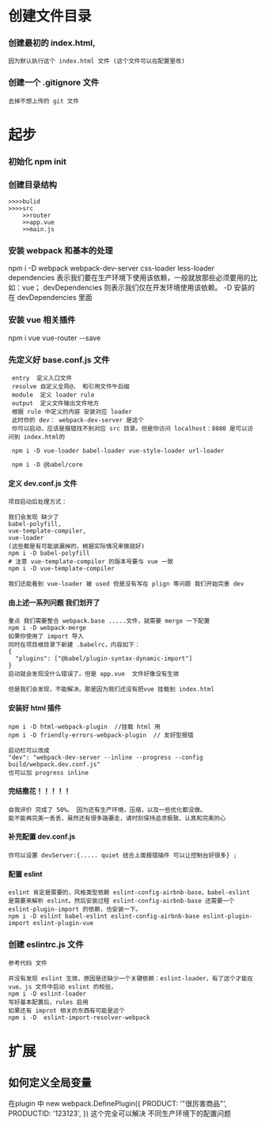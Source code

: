 # 创建文件目录
  ### 创建最初的 index.html,
    因为默认执行这个 index.html 文件 (这个文件可以在配置里改)
  ### 创建一个 .gitignore 文件
    去掉不想上传的 git 文件
# 起步
  ### 初始化 npm init
  ### 创建目录结构
    >>>>bulid
    >>>>src
        >>router
        >>app.vue
        >>main.js
  ### 安装 webpack 和基本的处理
  npm i -D webpack webpack-dev-server css-loader less-loader
  dependencies 表示我们要在生产环境下使用该依赖，一般就放那些必须要用的比如：vue；
  devDependencies 则表示我们仅在开发环境使用该依赖。
  -D 安装的在 devDependencies 里面
  ### 安装 vue 相关插件
  npm i vue vue-router --save
  ### 先定义好 base.conf.js 文件
     entry  定义入口文件
     resolve 自定义全局@， 和引用文件午后缀
     module  定义 loader rule
     output  定义文件输出文件地方
     根据 rule 中定义的内容 安装对应 loader
     此时你的 dev： webpack-dev-server 是这个
     你可以启动，应该是报错找不到对应 src 目录。但是你访问 localhost：8080 是可以访问到 index.html的

     npm i -D vue-loader babel-loader vue-style-loader url-loader
     
     npm i -D @babel/core
  #### 定义 dev.conf.js 文件
    项目启动后处理方式：
    
    我们会发现 缺少了 
    babel-polyfill, 
    vue-template-compiler,
    vue-loader
    (这些都是有可能装漏掉的，根据实际情况来做就好)
    npm i -D babel-polyfill
    # 注意 vue-template-compiler 的版本号要与 vue 一致
    npm i -D vue-template-compiler

    我们还能看到 vue-loader 被 used 但是没有写在 plign 等问题 我们开始完善 dev
   ####  由上述一系列问题 我们划开了 
    重点 我们需要整合 webpack.base .....文件，就需要 merge 一下配置
    npm i -D webpack-merge
    如果你使用了 import 导入
    同时在项目根目录下新建 .babelrc，内容如下：
    {
      "plugins": ["@babel/plugin-syntax-dynamic-import"]
    }
    启动就会发现没什么错误了。但是 app.vue  文件好像没有生效
    
    但是我们会发现，不能解决。那是因为我们还没有把vue 挂载到 index.html
   ####  安装好 html 插件
    npm i -D html-webpack-plugin  //挂载 html 用
    npm i -D friendly-errors-webpack-plugin  // 友好型报错

    启动栏可以改成
    "dev": "webpack-dev-server --inline --progress --config build/webpack.dev.conf.js"
    也可以加 progress inline 
 #### 完结撒花！！！！！
    自我评价 完成了 50%。 因为还有生产环境，压缩，以及一些优化都没做。
    能不能再完美一丢丢，虽然还有很多路要走，请时刻保持追求极致、认真和完美的心
  #### 补充配置 dev.conf.js
    你可以设置 devServer:{..... quiet 结合上面报错插件 可以让控制台好很多} ;
  #### 配置 eslint 
    eslint 肯定是需要的，风格类型依赖 eslint-config-airbnb-base，babel-eslint 是需要来解析 eslint。然后安装过程 eslint-config-airbnb-base 还需要一个 eslint-plugin-import 的依赖，也安装一下。
    npm i -D eslint babel-eslint eslint-config-airbnb-base eslint-plugin-import eslint-plugin-vue
  ### 创建 eslintrc.js  文件 
    参考代码 文件

    并没有发现 eslint 生效，原因是还缺少一个关键依赖：eslint-loader，有了这个才能在 vue、js 文件中启动 eslint 的校验，
    npm i -D eslint-loader
    写好基本配置后，rules 启用
    如果还有 improt 相关的东西有可能是这个 
    npm i -D  eslint-import-resolver-webpack
# 扩展
  ## 如何定义全局变量
  在plugin 中 new webpack.DefinePlugin({
    PRODUCT: '"很厉害商品"',
    PRODUCTID: '123123',
  })
  这个完全可以解决 不同生产环境下的配置问题